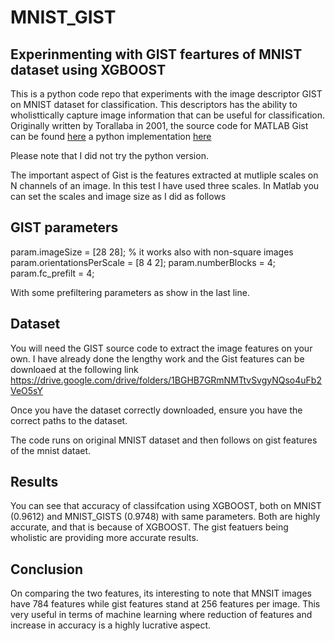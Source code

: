 # MNIST_GIST
## Experinmenting with GIST feartures of MNIST dataset using XGBOOST

This is a python code repo that experiments with the image descriptor GIST on MNIST dataset for classification.
This descriptors has the ability to wholisttically capture image information that can be useful for classification. 
Originally written by Torallaba in 2001, the source code for MATLAB Gist can be found [here](http://people.csail.mit.edu/torralba/code/spatialenvelope/) a python implementation [here](https://pypi.org/project/pyleargist/)

Please note that I did not try the python version.

The important aspect of Gist is the features extracted at mutliple scales on N channels of an image. In this test I have used 
three scales. In Matlab you can set the scales and image size as I did as follows

## GIST parameters
param.imageSize = [28 28]; % it works also with non-square images
param.orientationsPerScale = [8 4 2];
param.numberBlocks = 4;
param.fc_prefilt = 4;

With some prefiltering parameters as show in the last line.

## Dataset
You will need the GIST source code to extract the image features on your own. I have already done the lengthy work and the Gist 
features can be downloaed at the following link
https://drive.google.com/drive/folders/1BGHB7GRmNMTtvSvgyNQso4uFb2VeO5sY

Once you have the dataset correctly downloaded, ensure you have the correct paths to the dataset.

The code runs on original MNIST dataset and then follows on gist features of the mnist dataet.
## Results
You can see that accuracy of classifcation using XGBOOST, both on MNIST (0.9612) and MNIST_GISTS (0.9748) with same parameters.
Both are highly accurate, and that is because of XGBOOST. The gist featuers being wholistic are providing more accurate results. 

## Conclusion
On comparing the two features, its interesting to note that MNSIT images have 784 features while gist features stand at 256 features
per image. This very useful in terms of machine learning where reduction of features and increase in accuracy is a highly lucrative 
aspect.

